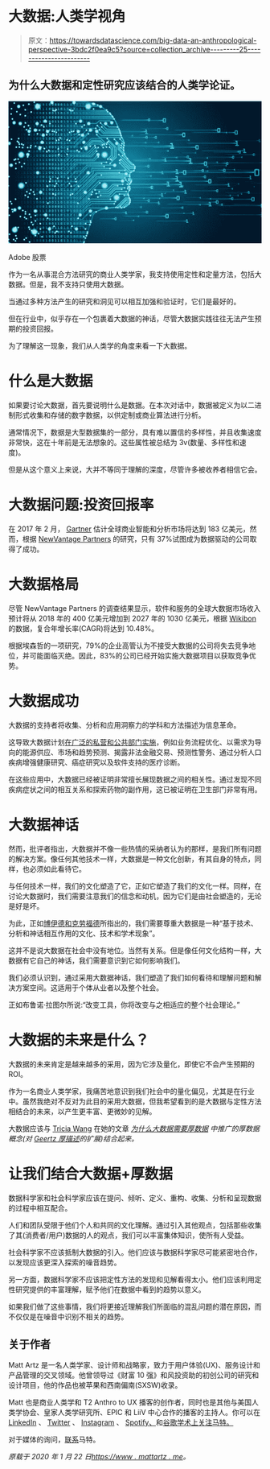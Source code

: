 # 大数据:人类学视角

> 原文：<https://towardsdatascience.com/big-data-an-anthropological-perspective-3bdc2f0ea9c5?source=collection_archive---------25----------------------->

## 为什么大数据和定性研究应该结合的人类学论证。

![](img/5a657c85b8a02dd33b76ad37a97257ee.png)

Adobe 股票

作为一名从事混合方法研究的商业人类学家，我支持使用定性和定量方法，包括大数据。但是，我不支持只使用大数据。

当通过多种方法产生的研究和洞见可以相互加强和验证时，它们是最好的。

但在行业中，似乎存在一个包裹着大数据的神话，尽管大数据实践往往无法产生预期的投资回报。

为了理解这一现象，我们从人类学的角度来看一下大数据。

# 什么是大数据

如果要讨论大数据，首先要说明什么是数据。在本次对话中，数据被定义为以二进制形式收集和存储的数字数据，以供定制或商业算法进行分析。

通常情况下，数据是大型数据集的一部分，具有难以置信的多样性，并且收集速度非常快，这在十年前是无法想象的。这些属性被总结为 3v(数量、多样性和速度)。

但是从这个意义上来说，大并不等同于理解的深度，尽管许多被收养者相信它会。

# 大数据问题:投资回报率

在 2017 年 2 月， [Gartner](https://www.gartner.com/en/newsroom/press-releases/2017-02-17-gartner-says-worldwide-business-intelligence-and-analytics-market-to-reach-18-billion-in-2017) 估计全球商业智能和分析市场将达到 183 亿美元，然而，根据 [NewVantage Partners](http://newvantage.com/wp-content/uploads/2017/01/Big-Data-Executive-Survey-2017-Executive-Summary.pdf) 的研究，只有 37%试图成为数据驱动的公司取得了成功。

# 大数据格局

尽管 NewVantage Partners 的调查结果显示，软件和服务的全球大数据市场收入预计将从 2018 年的 400 亿美元增加到 2027 年的 1030 亿美元，根据 [Wikibon](https://www.statista.com/statistics/254266/global-big-data-market-forecast/) 的数据，复合年增长率(CAGR)将达到 10.48%。

根据埃森哲的一项研究，79%的企业高管认为不接受大数据的公司将失去竞争地位，并可能面临灭绝。因此，83%的公司已经开始实施大数据项目以获取竞争优势。

# 大数据成功

大数据的支持者将收集、分析和应用洞察力的学科和方法描述为信息革命。

这导致大数据计划[在广泛的私营和公共部门实施](https://www.mdpi.com/2078-2489/6/4/836)，例如业务流程优化、以需求为导向的能源供应、市场和趋势预测、揭露非法金融交易、预测性警务、通过分析人口疾病增强健康研究、癌症研究以及软件支持的医疗诊断。

在这些应用中，大数据已经被证明非常擅长展现数据之间的相关性。通过发现不同疾病症状之间的相互关系和探索药物的副作用，这已被证明在卫生部门非常有用。

# 大数据神话

然而，批评者指出，大数据并不像一些热情的采纳者认为的那样，是我们所有问题的解决方案。像任何其他技术一样，大数据是一种文化创新，有其自身的特点，同样，也必须如此看待它。

与任何技术一样，我们的文化塑造了它，正如它塑造了我们的文化一样。同样，在讨论大数据时，我们需要注意我们的信念和动机，因为它们是由社会塑造的，无论是好是坏。

为此，正如[博伊德和克劳福德](https://people.cs.kuleuven.be/~bettina.berendt/teaching/ViennaDH15/boyd_crawford_2012.pdf)所指出的，我们需要尊重大数据是一种“基于技术、分析和神话相互作用的文化、技术和学术现象”。

这并不是说大数据在社会中没有地位。当然有关系。但是像任何文化结构一样，大数据有它自己的神话，我们需要意识到它如何影响我们。

我们必须认识到，通过采用大数据神话，我们塑造了我们如何看待和理解问题和解决方案空间。这适用于个体从业者以及整个社会。

正如布鲁诺·拉图尔所说:“改变工具，你将改变与之相适应的整个社会理论。”

# 大数据的未来是什么？

大数据的未来肯定是越来越多的采用，因为它涉及量化，即使它不会产生预期的 ROI。

作为一名商业人类学家，我痛苦地意识到我们社会中的量化偏见，尤其是在行业中。虽然我绝对不反对为此目的采用大数据，但我希望看到的是大数据与定性方法相结合的未来，以产生更丰富、更微妙的见解。

大数据应该与 [Tricia Wang](https://www.triciawang.com/) 在她的文章 [*为什么大数据需要厚数据*](https://medium.com/ethnography-matters/why-big-data-needs-thick-data-b4b3e75e3d7) *中推广的厚数据概念(对 [Geertz 厚描述](https://philpapers.org/archive/GEETTD.pdf)的扩展)结合起来。*

# 让我们结合大数据+厚数据

数据科学家和社会科学家应该在提问、倾听、定义、重构、收集、分析和呈现数据的过程中相互配合。

人们和团队受限于他们个人和共同的文化理解。通过引入其他观点，包括那些收集了其(消费者/用户)数据的人的观点，我们可以丰富集体知识，使所有人受益。

社会科学家不应该抵制大数据的引入。他们应该与数据科学家尽可能紧密地合作，以发现应该更深入探索的噪音趋势。

另一方面，数据科学家不应该把定性方法的发现和见解看得太小。他们应该利用定性研究提供的丰富理解，赋予他们在数据中看到的趋势以意义。

如果我们做了这些事情，我们将更接近理解我们所面临的混乱问题的潜在原因，而不仅仅是在噪音中识别不相关的趋势。

## 关于作者

Matt Artz 是一名人类学家、设计师和战略家，致力于用户体验(UX)、服务设计和产品管理的交叉领域。他曾领导过《财富 10 强》和风投资助的初创公司的研究和设计项目，他的作品也被苹果和西南偏南(SXSW)收录。

Matt 也是商业人类学和 T2 Anthro to UX 播客的创作者，同时也是其他与美国人类学协会、皇家人类学研究所、EPIC 和 LiiV 中心合作的播客的主持人。你可以在 [LinkedIn](https://www.linkedin.com/in/matt-artz-anthropology/) 、 [Twitter](https://twitter.com/MattArtzAnthro) 、 [Instagram](https://www.instagram.com/mattartzanthro/) 、 [Spotify、](https://open.spotify.com/artist/3uk5aH9vCK7u8Eh13ECN4P/)和[谷歌学术上关注马特。](https://scholar.google.com/citations?user=wZS6tqQAAAAJ&hl=en)

对于媒体的询问，[联系](https://mattartz.me/#contact)马特。

*原载于 2020 年 1 月 22 日*[*https://www . mattartz . me*](https://www.mattartz.me/big-data-anthropology/)*。*